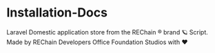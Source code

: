 # Installation-Docs
Laravel Domestic application store from the REChain ®️ brand 🪐 Script. Made by REChain Developers Office Foundation Studios with ❤️
